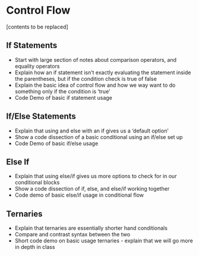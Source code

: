 # Control Flow

[contents to be replaced]

## If Statements
* Start with large section of notes about comparison operators, and equality operators
* Explain how an if statement isn’t exactly evaluating the statement inside the parentheses, but if the condition check is true of false
* Explain the basic idea of control flow and how we way want to do something only if the condition is ‘true’
* Code Demo of basic if statement usage


## If/Else Statements
* Explain that using and else with an if gives us a ‘default option’
* Show a code dissection of a basic conditional using an if/else set up
* Code Demo of basic if/else usage


## Else If
* Explain that using else/if gives us more options to check for in our conditional blocks
* Show a code dissection of if, else, and else/if working together
* Code demo of basic else/if usage in conditional flow


## Ternaries
* Explain that ternaries are essentially shorter hand conditionals
* Compare and contrast syntax between the two
* Short code demo on basic usage ternaries - explain that we will go more in depth in class